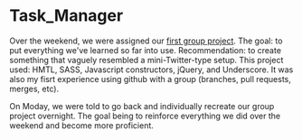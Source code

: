 Task_Manager
============

Over the weekend, we were assigned our [first group project](http://gloryofthe80s.github.io/Team_Project/#). The goal: to put everything we've learned so far into use. Recommendation: to create something that vaguely resembled a mini-Twitter-type setup. This project used: HMTL, SASS, Javascript constructors, jQuery, and Underscore. It was also my fisrt experience using github with a group (branches, pull requests, merges, etc).


On Moday, we were told to go back and individually recreate our group project overnight. The goal being to reinforce everything we did over the weekend and become more proficient.
